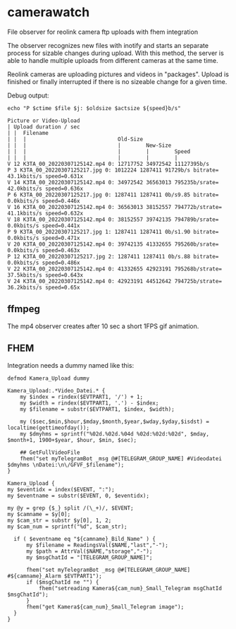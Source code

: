 # camerawatch
File observer for reolink camera ftp uploads with fhem integration

The observer recognizes new files with inotify and starts an separate process for sizable changes during upload. With this method, the server is able to handle multiple uploads from different cameras at the same time.

Reolink cameras are uploading pictures and videos in "packages".
Upload is finished or finally interrupted if there is no sizeable change for a given time.

Debug output:
```
echo "P $ctime $file $j: $oldsize $actsize ${speed}b/s"

Picture or Video-Upload
| Upload duration / sec
| |  Filename
| |  |                             Old-Size
| |  |                             |        New-Size
| |  |                             |        |        Speed
| |  |                             |        |        |
V 12 K3TA_00_20220307125142.mp4 0: 12717752 34972542 11127395b/s
P 3 K3TA_00_20220307125217.jpg 0: 1012224 1287411 91729b/s bitrate=  43.1kbits/s speed=0.631x
V 14 K3TA_00_20220307125142.mp4 0: 34972542 36563013 795235b/srate=  42.0kbits/s speed=0.636x
P 6 K3TA_00_20220307125217.jpg 0: 1287411 1287411 0b/s9.85 bitrate=   0.0kbits/s speed=0.446x
V 16 K3TA_00_20220307125142.mp4 0: 36563013 38152557 794772b/strate=  41.1kbits/s speed=0.632x
V 18 K3TA_00_20220307125142.mp4 0: 38152557 39742135 794789b/srate=   0.0kbits/s speed=0.441x
P 9 K3TA_00_20220307125217.jpg 1: 1287411 1287411 0b/s1.90 bitrate=   0.0kbits/s speed=0.471x
V 20 K3TA_00_20220307125142.mp4 0: 39742135 41332655 795260b/srate=   0.0kbits/s speed=0.463x
P 12 K3TA_00_20220307125217.jpg 2: 1287411 1287411 0b/s.88 bitrate=   0.0kbits/s speed=0.486x
V 22 K3TA_00_20220307125142.mp4 0: 41332655 42923191 795268b/strate=  37.5kbits/s speed=0.643x
V 24 K3TA_00_20220307125142.mp4 0: 42923191 44512642 794725b/strate=  36.2kbits/s speed=0.65x
```

## ffmpeg
The mp4 observer creates after 10 sec a short 1FPS gif animation.

## FHEM
Integration needs a dummy named like this:
```
defmod Kamera_Upload dummy
```

 	
```
Kamera_Upload:.*Video_Datei.* {
    my $index = rindex($EVTPART1, '/') + 1;
    my $width = rindex($EVTPART1, '.') - $index;
    my $filename = substr($EVTPART1, $index, $width);

    my ($sec,$min,$hour,$mday,$month,$year,$wday,$yday,$isdst) = localtime(gettimeofday());
    my $dmyhms = sprintf("%02d.%02d.%04d %02d:%02d:%02d", $mday, $month+1, 1900+$year, $hour, $min, $sec);

    ## GetFullVideoFile
    fhem("set myTelegramBot _msg @#[TELEGRAM_GROUP_NAME] #Videodatei $dmyhms \nDatei:\n\/GFVF_$filename");
}
```

```
Kamera_Upload {
my $eventidx = index($EVENT, ":");
my $eventname = substr($EVENT, 0, $eventidx);

my @y = grep {$_} split /(\_+)/, $EVENT;
my $camname = $y[0];
my $cam_str = substr $y[0], 1, 2;
my $cam_num = sprintf("%d", $cam_str);

  if ( $eventname eq "${camname}_Bild_Name" ) {
      my $filename = ReadingsVal($NAME,"last","-");
      my $path = AttrVal($NAME,"storage","-");
      my $msgChatId = "[TELEGRAM_GROUP_NAME]";

      fhem("set myTelegramBot _msg @#[TELEGRAM_GROUP_NAME] #${camname}_Alarm $EVTPART1");
      if ($msgChatId ne "") {
          fhem("setreading Kamera${cam_num}_Small_Telegram msgChatId $msgChatId");
      }
      fhem("get Kamera${cam_num}_Small_Telegram image");
  }
}
```
